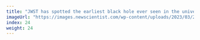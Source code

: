 ```yaml
---
title: "JWST has spotted the earliest black hole ever seen in the universe"
imageUrl: "https://images.newscientist.com/wp-content/uploads/2023/03/28153055/SEI_149526443.jpg?width=600"
index: 24
weight: 24
---
```


